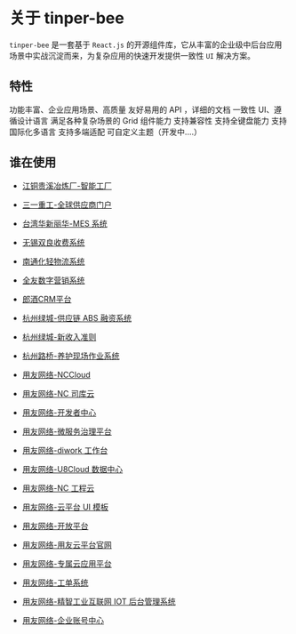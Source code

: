 # 关于 tinper-bee 

`tinper-bee` 是一套基于 `React.js` 的开源组件库，它从丰富的企业级中后台应用场景中实战沉淀而来，为复杂应用的快速开发提供一致性 `UI` 解决方案。

## 特性 

功能丰富、企业应用场景、高质量
友好易用的 API ，详细的文档
一致性 UI、遵循设计语言
满足各种复杂场景的 Grid 组件能力
支持兼容性
支持全键盘能力
支持国际化多语言
支持多端适配
可自定义主题（开发中....）

## 谁在使用 

- <a class="summarize" href="javacript:void(0);">江铜贵溪冶炼厂-智能工厂</a>

- <a class="summarize" target="_blank" href="http://gsp.sany.com.cn/wbalone/pages/login/login.html?r=L3diYWxvbmUv">三一重工-全球供应商门户</a>

- <a class="summarize" href="javacript:void(0);">台湾华新丽华-MES 系统</a>

- <a class="summarize" href="javacript:void(0);">无锡双良收费系统</a>

- <a class="summarize" href="javacript:void(0);">南通化轻物流系统</a>

- <a class="summarize" href="javacript:void(0);">全友数字营销系统</a>

- <a class="summarize" href="javacript:void(0);">郎酒CRM平台</a>

- <a class="summarize" href="javacript:void(0);">杭州绿城-供应链 ABS 融资系统</a>

- <a class="summarize" href="javacript:void(0);">杭州绿城-新收入准则</a>

- <a class="summarize" href="javacript:void(0);">杭州路桥-养护现场作业系统</a>

- <a class="summarize" href="javacript:void(0);">用友网络-NCCloud</a>

- <a class="summarize" href="javacript:void(0);">用友网络-NC 司库云</a>

- <a class="summarize" target="_blank" href="https://developer.yonyoucloud.com">用友网络-开发者中心</a>

- <a class="summarize" href="javacript:void(0);">用友网络-微服务治理平台</a>

- <a class="summarize" target="_blank" href="https://www.diwork.com">用友网络-diwork 工作台</a>

- <a class="summarize" href="javacript:void(0);">用友网络-U8Cloud 数据中心</a>

- <a class="summarize" href="javacript:void(0);">用友网络-NC 工程云</a>

- <a class="summarize" href="javacript:void(0);">用友网络-云平台 UI 模板</a>

- <a class="summarize" href="javacript:void(0);">用友网络-开放平台</a>

- <a class="summarize" target="_blank" href="https://www.yonyoucloud.com/">用友网络-用友云平台官网</a>

- <a class="summarize" href="javacript:void(0);">用友网络-专属云应用平台</a>

- <a class="summarize" target="_blank" href="https://ticket.yonyoucloud.com">用友网络-工单系统</a>

- <a class="summarize" href="javacript:void(0);">用友网络-精智工业互联网 IOT 后台管理系统</a>

- <a class="summarize" href="javacript:void(0);">用友网络-企业账号中心</a>